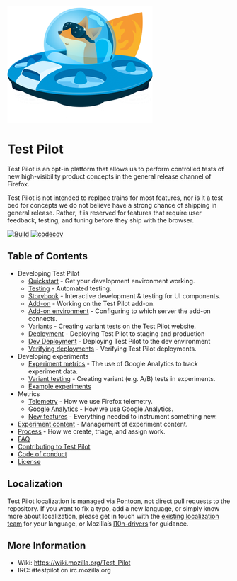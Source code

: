 ![Test Pilot Logo](frontend/src/images/copter.png)

# Test Pilot

Test Pilot is an opt-in platform that allows us to perform controlled tests of new high-visibility product concepts in the general release channel of Firefox.

Test Pilot is not intended to replace trains for most features, nor is it a test bed for concepts we do not believe have a strong chance of shipping in general release. Rather, it is reserved for features that require user feedback, testing, and tuning before they ship with the browser.

[![Build](https://img.shields.io/circleci/project/mozilla/testpilot.svg)](https://circleci.com/gh/mozilla/testpilot/)
[![codecov](https://codecov.io/gh/mozilla/testpilot/branch/master/graph/badge.svg)](https://codecov.io/gh/mozilla/testpilot)

## Table of Contents

- Developing Test Pilot
    - [Quickstart](docs/development/quickstart.md) - Get your development environment working.
    - [Testing](docs/development/testing.md) - Automated testing.
    - [Storybook](docs/development/storybook.md) - Interactive development & testing for UI components.
    - [Add-on](addon/README.md) - Working on the Test Pilot add-on.
    - [Add-on environment](docs/development/environment.md) - Configuring to which server the add-on connects.
    - [Variants](docs/development/variants.md) - Creating variant tests on the Test Pilot website.
    - [Deployment](docs/development/deployment.md) - Deploying Test Pilot to staging and production
    - [Dev Deployment](docs/development/dev-deployment.md) - Deploying Test Pilot to the dev environment
    - [Verifying deployments](docs/development/verification.md) - Verifying Test Pilot deployments.
- Developing experiments
    - [Experiment metrics](docs/experiments/ga.md) - The use of Google Analytics to track experiment data.
    - [Variant testing](docs/experiments/variants.md) - Creating variant (e.g. A/B) tests in experiments.
    - [Example experiments](docs/experiments/)
- Metrics
    - [Telemetry](docs/metrics/telemetry.md) - How we use Firefox telemetry.
    - [Google Analytics](docs/metrics/ga.md) - How we use Google Analytics.
    - [New features](docs/metrics/new_features.md) - Everything needed to instrument something new.
- [Experiment content](docs/content/reference.md) - Management of experiment content.
- [Process](docs/process.md) - How we create, triage, and assign work.
- [FAQ](docs/faq.md)
- [Contributing to Test Pilot](CONTRIBUTING.md)
- [Code of conduct](docs/code_of_conduct.md)
- [License](LICENSE)

## Localization

Test Pilot localization is managed via [Pontoon](https://pontoon.mozilla.org/projects/test-pilot-website/), not direct pull requests to the repository. If you want to fix a typo, add a new language, or simply know more about localization, please get in touch with the [existing localization team](https://pontoon.mozilla.org/teams/) for your language, or Mozilla’s [l10n-drivers](https://wiki.mozilla.org/L10n:Mozilla_Team#Mozilla_Corporation) for guidance.

## More Information

- Wiki: https://wiki.mozilla.org/Test_Pilot
- IRC: #testpilot on irc.mozilla.org
